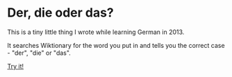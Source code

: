 # Der, die oder das?
This is a tiny little thing I wrote while learning German in 2013.

It searches Wiktionary for the word you put in and tells you the correct case - "der", "die" or "das".

[Try it!](https://albertskog.github.io/german-case-finder/ddd.htm)
